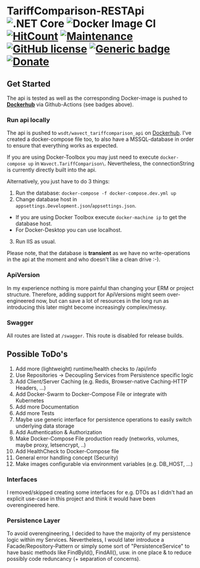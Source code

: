 # TariffComparison-RESTApi ![.NET Core](https://github.com/wsdt/TariffComparison-RESTApi/workflows/.NET%20Core%20Tests/badge.svg) ![Docker Image CI](https://github.com/wsdt/TariffComparison-RESTApi/workflows/Docker%20Image%20CI/badge.svg) [![HitCount](http://hits.dwyl.com/wsdt/TariffComparison-RESTApi.svg)](http://hits.dwyl.com/wsdt/TariffComparison-RESTApi) [![Maintenance](https://img.shields.io/badge/Maintained%3F-no-red.svg)](https://bitbucket.org/lbesson/ansi-colors) [![GitHub license](https://img.shields.io/github/license/wsdt/TariffComparison-RESTApi.svg)](https://github.com/wsdt/TariffComparison-RESTApi/blob/master/LICENSE) [![Generic badge](https://img.shields.io/badge/Made%20with-CSharp-37f)](https://docs.microsoft.com/en-us/dotnet/csharp/tour-of-csharp/) [![Donate](https://img.shields.io/badge/Donate-Pay%20me%20a%20coffee-3cf)](https://github.com/wsdt/Global/wiki/Donation)

## Get Started
The api is tested as well as the corresponding Docker-image is pushed to **[Dockerhub](https://hub.docker.com/repository/docker/wsdt/wavect_tariffcomparison_api)** via Github-Actions (see badges above). 

### Run api locally
The api is pushed to `wsdt/wavect_tariffcomparison_api` on [Dockerhub](https://hub.docker.com/repository/docker/wsdt/wavect_tariffcomparison_api).
I've created a docker-compose file too, to also have a MSSQL-database in order to ensure that everything works as expected.

If you are using Docker-Toolbox you may just need to execute `docker-compose up` in `Wavect.TariffComparison\`. Nevertheless, the connectionString is currently directly built into the api.

Alternatively, you just have to do 3 things: 
1. Run the database: `docker-compose -f docker-compose.dev.yml up`
2. Change database host in `appsettings.Development.json`/`appsettings.json`.
* If you are using Docker Toolbox execute `docker-machine ip` to get the database host.
* For Docker-Desktop you can use localhost.
3. Run IIS as usual.

Please note, that the database is **transient** as we have no write-operations in the api at the moment and who doesn't like a clean drive :-).

### ApiVersion
In my experience nothing is more painful than changing your ERM or project structure. Therefore, adding support for ApiVersions might seem over-engineered now, but can save a lot of resources in the long run as introducing this later might become increasingly complex/messy. 

### Swagger
All routes are listed at `/swagger`. This route is disabled for release builds.


## Possible ToDo's
1. Add more (lightweight) runtime/health checks to /api/info
2. Use Repositories -> Decoupling Services from Persistence specific logic
3. Add Client/Server Caching (e.g. Redis, Browser-native Caching-HTTP Headers, ...)
4. Add Docker-Swarm to Docker-Compose File or integrate with Kubernetes
5. Add more Documentation
6. Add more Tests
7. Maybe use generic interface for persistence operations to easily switch underlying data storage
8. Add Authentication & Authorization
9. Make Docker-Compose File production ready (networks, volumes, maybe proxy, letsencrypt, ..)
10. Add HealthCheck to Docker-Compose file
11. General error handling concept (Security)
12. Make images configurable via environment variables (e.g. DB_HOST, ...)

### Interfaces
I removed/skipped creating some interfaces for e.g. DTOs as I didn't had an explicit use-case in this project and think it would have been overengineered here. 

### Persistence Layer
To avoid overengineering, I decided to have the majority of my persistence logic within my Services. Nevertheless, I would later introduce a Facade/Repository-Pattern or simply some sort of "PersistenceService<T>" to have basic methods like FindById(), FindAll(), usw. in one place & to reduce possibly code reduncancy (+ separation of concerns). 
